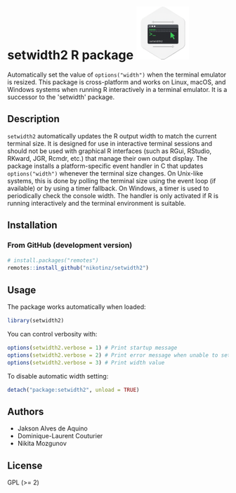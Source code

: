 # setwidth2 R package <img src="setwidth2.png" alt="setwidth2 logo" width="120"/>

Automatically set the value of `options("width")` when the terminal emulator is resized. This package is cross-platform and works on Linux, macOS, and Windows systems when running R interactively in a terminal emulator. It is a successor to the 'setwidth' package.

## Description

`setwidth2` automatically updates the R output width to match the current terminal size. It is designed for use in interactive terminal sessions and should not be used with graphical R interfaces (such as RGui, RStudio, RKward, JGR, Rcmdr, etc.) that manage their own output display. The package installs a platform-specific event handler in C that updates `options("width")` whenever the terminal size changes. On Unix-like systems, this is done by polling the terminal size using the event loop (if available) or by using a timer fallback. On Windows, a timer is used to periodically check the console width. The handler is only activated if R is running interactively and the terminal environment is suitable.

## Installation

### From GitHub (development version)
```r
# install.packages("remotes")
remotes::install_github("nikotinz/setwidth2")
```

## Usage

The package works automatically when loaded:

```r
library(setwidth2)
```

You can control verbosity with:

```r
options(setwidth2.verbose = 1) # Print startup message
options(setwidth2.verbose = 2) # Print error message when unable to set width
options(setwidth2.verbose = 3) # Print width value
```

To disable automatic width setting:

```r
detach("package:setwidth2", unload = TRUE)
```

## Authors
- Jakson Alves de Aquino
- Dominique-Laurent Couturier
- Nikita Mozgunov

## License
GPL (>= 2)
